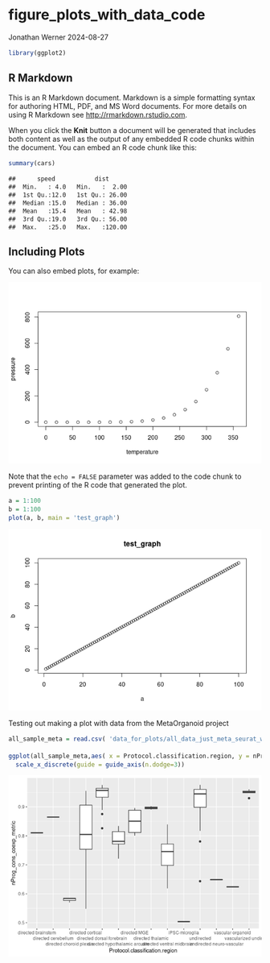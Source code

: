 figure_plots_with_data_code
================
Jonathan Werner
2024-08-27

``` r
library(ggplot2)
```

## R Markdown

This is an R Markdown document. Markdown is a simple formatting syntax
for authoring HTML, PDF, and MS Word documents. For more details on
using R Markdown see <http://rmarkdown.rstudio.com>.

When you click the **Knit** button a document will be generated that
includes both content as well as the output of any embedded R code
chunks within the document. You can embed an R code chunk like this:

``` r
summary(cars)
```

    ##      speed           dist       
    ##  Min.   : 4.0   Min.   :  2.00  
    ##  1st Qu.:12.0   1st Qu.: 26.00  
    ##  Median :15.0   Median : 36.00  
    ##  Mean   :15.4   Mean   : 42.98  
    ##  3rd Qu.:19.0   3rd Qu.: 56.00  
    ##  Max.   :25.0   Max.   :120.00

## Including Plots

You can also embed plots, for example:

![](figure_plots_with_data_code_files/figure-gfm/pressure-1.png)<!-- -->

Note that the `echo = FALSE` parameter was added to the code chunk to
prevent printing of the R code that generated the plot.

``` r
a = 1:100
b = 1:100
plot(a, b, main = 'test_graph')
```

![](figure_plots_with_data_code_files/figure-gfm/unnamed-chunk-1-1.png)<!-- -->

Testing out making a plot with data from the MetaOrganoid project

``` r
all_sample_meta = read.csv( 'data_for_plots/all_data_just_meta_seurat_with_addl_features_v2.csv')

ggplot(all_sample_meta,aes( x = Protocol.classification.region, y = nProg_cons_coexp_metric)) + geom_boxplot() +
  scale_x_discrete(guide = guide_axis(n.dodge=3))
```

![](figure_plots_with_data_code_files/figure-gfm/test_sample_meta_data-1.png)<!-- -->
